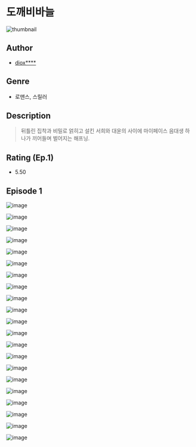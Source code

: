 # 도깨비바늘
![thumbnail](https://image-comic.pstatic.net/user_contents_data/challenge_comic/2023/05/25/325198/upload_7291382091075434807_480x623.jpeg)

## Author
- [diox****](https://comic.naver.com/artistTitle?id=325198)

## Genre
- 로맨스, 스릴러

## Description
> 뒤틀린 집착과 비밀로 얽히고 설킨 서희와 대윤의 사이에 마이페이스 음대생 하나가 끼어들며 벌어지는 해프닝.


## Rating (Ep.1)
- 5.50

## Episode 1
![image](https://image-comic.pstatic.net/user_contents_data/challenge_comic/2023/05/25/325198/upload_4134647712571209574.jpeg)

![image](https://image-comic.pstatic.net/user_contents_data/challenge_comic/2023/05/25/325198/upload_3834869183794985266.jpeg)

![image](https://image-comic.pstatic.net/user_contents_data/challenge_comic/2023/05/25/325198/upload_7090413364357314357.jpeg)

![image](https://image-comic.pstatic.net/user_contents_data/challenge_comic/2023/05/25/325198/upload_3762586387425539684.jpeg)

![image](https://image-comic.pstatic.net/user_contents_data/challenge_comic/2023/05/25/325198/upload_3906083434496800566.jpeg)

![image](https://image-comic.pstatic.net/user_contents_data/challenge_comic/2023/05/25/325198/upload_3630292065183752760.jpeg)

![image](https://image-comic.pstatic.net/user_contents_data/challenge_comic/2023/05/25/325198/upload_7292796063032095800.jpeg)

![image](https://image-comic.pstatic.net/user_contents_data/challenge_comic/2023/05/25/325198/upload_3691040069766898275.jpeg)

![image](https://image-comic.pstatic.net/user_contents_data/challenge_comic/2023/05/25/325198/upload_3544725858486137143.jpeg)

![image](https://image-comic.pstatic.net/user_contents_data/challenge_comic/2023/05/25/325198/upload_3761408612098335589.jpeg)

![image](https://image-comic.pstatic.net/user_contents_data/challenge_comic/2023/05/25/325198/upload_4122028647751299681.jpeg)

![image](https://image-comic.pstatic.net/user_contents_data/challenge_comic/2023/05/25/325198/upload_3559306293153314353.jpeg)

![image](https://image-comic.pstatic.net/user_contents_data/challenge_comic/2023/05/25/325198/upload_7305511716666958438.jpeg)

![image](https://image-comic.pstatic.net/user_contents_data/challenge_comic/2023/05/25/325198/upload_3690810053635421491.jpeg)

![image](https://image-comic.pstatic.net/user_contents_data/challenge_comic/2023/05/25/325198/upload_7364341077684861281.jpeg)

![image](https://image-comic.pstatic.net/user_contents_data/challenge_comic/2023/05/25/325198/upload_4048848654104343860.jpeg)

![image](https://image-comic.pstatic.net/user_contents_data/challenge_comic/2023/05/25/325198/upload_3689122517196550449.jpeg)

![image](https://image-comic.pstatic.net/user_contents_data/challenge_comic/2023/05/25/325198/upload_4049923778941038647.jpeg)

![image](https://image-comic.pstatic.net/user_contents_data/challenge_comic/2023/05/25/325198/upload_3472609775636997683.jpeg)

![image](https://image-comic.pstatic.net/user_contents_data/challenge_comic/2023/05/25/325198/upload_3702297750381607217.jpeg)

![image](https://image-comic.pstatic.net/user_contents_data/challenge_comic/2023/05/25/325198/upload_3762819500217742690.jpeg)
